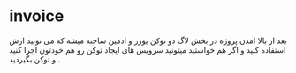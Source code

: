 # invoice
بعد از بالا امدن پروژه در بخش لاگ دو توکن یوزر و ادمین ساخته میشه که می تونید ازش استفاده کنید و اگر هم خواستید میتونید سرویس های ایجاد توکن رو هم خودتون اجرا کنید و توکن بگیردید .
